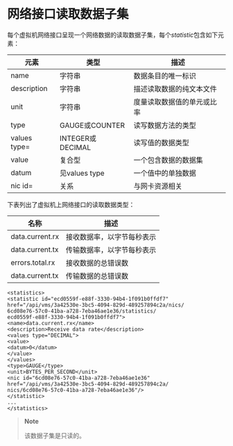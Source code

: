 # 网络接口读取数据子集

每个虚拟机网络接口呈现一个网络数据的读取数据子集，每个*statistic*包含如下元素：

|元素|类型|描述|
|----|----|----|
|name|字符串|数据条目的唯一标识|
|description|字符串|描述读取数据的纯文本文件|
|unit|字符串|度量读取数据值的单元或比率|
|type|GAUGE或COUNTER|读写数据方法的类型|
|values type=|INTEGER或DECIMAL|读写值的数据类型|
|value|复合型|一个包含数据的数据集|
|datum|见values type|一个值中的单独数据|
|nic id=|关系|与网卡资源相关|

下表列出了虚拟机上网络接口的读取数据类型：

|名称|描述|
|----|----|
|data.current.rx|接收数据率，以字节每秒表示|
|data.current.tx|传输数据率，以字节每秒表示|
|errors.total.rx|接收数据的总错误数|
|data.current.tx|传输数据的总错误数|

                  
    <statistics>
    <statistic id="ecd0559f-e88f-3330-94b4-1f091b0ffdf7"
    href="/api/vms/3a42530e-3bc5-4094-829d-489257894c2a/nics/
    6cd08e76-57c0-41ba-a728-7eba46ae1e36/statistics/
    ecd0559f-e88f-3330-94b4-1f091b0ffdf7">
    <name>data.current.rx</name>
    <description>Receive data rate</description>
    <values type="DECIMAL">
    <value>
    <datum>0</datum>
    </value>
    </values>
    <type>GAUGE</type>
    <unit>BYTES_PER_SECOND</unit>
    <nic id="6cd08e76-57c0-41ba-a728-7eba46ae1e36"
    href="/api/vms/3a42530e-3bc5-4094-829d-489257894c2a/
    nics/6cd08e76-57c0-41ba-a728-7eba46ae1e36"/>
    </statistic>
    ...
    </statistics>
                  
                

> **Note**
>
> 该数据子集是只读的。
